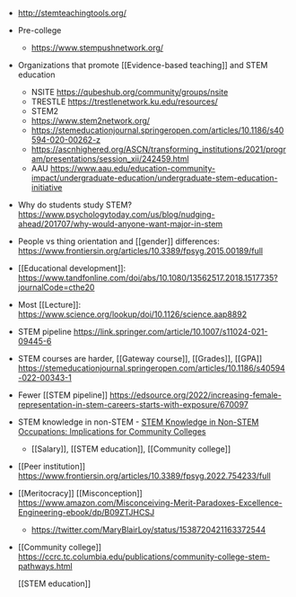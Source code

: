 - http://stemteachingtools.org/
- Pre-college
	- https://www.stempushnetwork.org/
- Organizations that promote [[Evidence-based teaching]] and STEM education
	- NSITE https://qubeshub.org/community/groups/nsite
	- TRESTLE https://trestlenetwork.ku.edu/resources/
	- STEM2
	- https://www.stem2network.org/
	- https://stemeducationjournal.springeropen.com/articles/10.1186/s40594-020-00262-z
	- https://ascnhighered.org/ASCN/transforming_institutions/2021/program/presentations/session_xii/242459.html
	- AAU https://www.aau.edu/education-community-impact/undergraduate-education/undergraduate-stem-education-initiative
- Why do students study STEM? https://www.psychologytoday.com/us/blog/nudging-ahead/201707/why-would-anyone-want-major-in-stem
- People vs thing orientation and [[gender]] differences: https://www.frontiersin.org/articles/10.3389/fpsyg.2015.00189/full
- [[Educational development]]: https://www.tandfonline.com/doi/abs/10.1080/13562517.2018.1517735?journalCode=cthe20
- Most [[Lecture]]: https://www.science.org/lookup/doi/10.1126/science.aap8892
- STEM pipeline https://link.springer.com/article/10.1007/s11024-021-09445-6
- STEM courses are harder, [[Gateway course]], [[Grades]], [[GPA]] https://stemeducationjournal.springeropen.com/articles/10.1186/s40594-022-00343-1
- Fewer [[STEM pipeline]] https://edsource.org/2022/increasing-female-representation-in-stem-careers-starts-with-exposure/670097
- STEM knowledge in non-STEM - [STEM Knowledge in Non-STEM Occupations: Implications for Community Colleges](https://www.tandfonline.com/doi/full/10.1080/10668926.2020.1868359)
	- [[Salary]], [[STEM education]], [[Community college]]
- [[Peer institution]] https://www.frontiersin.org/articles/10.3389/fpsyg.2022.754233/full
- [[Meritocracy]] [[Misconception]] https://www.amazon.com/Misconceiving-Merit-Paradoxes-Excellence-Engineering-ebook/dp/B09ZTJHCSJ
	- https://twitter.com/MaryBlairLoy/status/1538720421163372544
- [[Community college]] https://ccrc.tc.columbia.edu/publications/community-college-stem-pathways.html
  
  [[STEM education]]